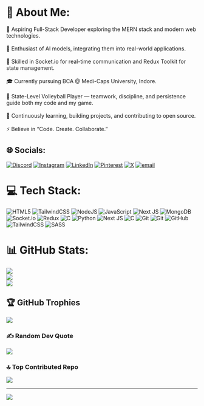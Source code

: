 # 💫 About Me:
🚀 Aspiring Full-Stack Developer exploring the MERN stack and modern web technologies.<br><br>🤖 Enthusiast of AI models, integrating them into real-world applications.<br><br>🔌 Skilled in Socket.io for real-time communication and Redux Toolkit for state management.<br><br>🎓 Currently pursuing BCA @ Medi-Caps University, Indore.<br><br>🏐 State-Level Volleyball Player — teamwork, discipline, and persistence guide both my code and my game.<br><br>🌱 Continuously learning, building projects, and contributing to open source.<br><br>⚡ Believe in “Code. Create. Collaborate.”


## 🌐 Socials:
[![Discord](https://img.shields.io/badge/Discord-%237289DA.svg?logo=discord&logoColor=white)](https://discord.gg/https://discord.com/channels/@me) [![Instagram](https://img.shields.io/badge/Instagram-%23E4405F.svg?logo=Instagram&logoColor=white)](https://instagram.com/https://www.instagram.com/_singhkunal___?igsh=MXN1Y3lhbGs0OHJnMA==) [![LinkedIn](https://img.shields.io/badge/LinkedIn-%230077B5.svg?logo=linkedin&logoColor=white)](https://linkedin.com/in/https://www.linkedin.com/in/kunal-patel-020b19285/) [![Pinterest](https://img.shields.io/badge/Pinterest-%23E60023.svg?logo=Pinterest&logoColor=white)](https://pinterest.com/https://in.pinterest.com/kunalsingh7053patel/) [![X](https://img.shields.io/badge/X-black.svg?logo=X&logoColor=white)](https://x.com/https://x.com/kunalsingh7053) [![email](https://img.shields.io/badge/Email-D14836?logo=gmail&logoColor=white)](mailto:kunalsingh7053patel@gmail.com) 

# 💻 Tech Stack:
![HTML5](https://img.shields.io/badge/html5-%23E34F26.svg?style=plastic&logo=html5&logoColor=white) ![TailwindCSS](https://img.shields.io/badge/tailwindcss-%2338B2AC.svg?style=plastic&logo=tailwind-css&logoColor=white) ![NodeJS](https://img.shields.io/badge/node.js-6DA55F?style=plastic&logo=node.js&logoColor=white) ![JavaScript](https://img.shields.io/badge/javascript-%23323330.svg?style=plastic&logo=javascript&logoColor=%23F7DF1E) ![Next JS](https://img.shields.io/badge/Next-black?style=plastic&logo=next.js&logoColor=white) ![MongoDB](https://img.shields.io/badge/MongoDB-%234ea94b.svg?style=plastic&logo=mongodb&logoColor=white) ![Socket.io](https://img.shields.io/badge/Socket.io-black?style=plastic&logo=socket.io&badgeColor=010101) ![Redux](https://img.shields.io/badge/redux-%23593d88.svg?style=plastic&logo=redux&logoColor=white) ![C](https://img.shields.io/badge/c-%2300599C.svg?style=plastic&logo=c&logoColor=white) ![Python](https://img.shields.io/badge/python-3670A0?style=plastic&logo=python&logoColor=ffdd54) ![Next JS](https://img.shields.io/badge/Next-black?style=plastic&logo=next.js&logoColor=white) ![C](https://img.shields.io/badge/c-%2300599C.svg?style=plastic&logo=c&logoColor=white) ![Git](https://img.shields.io/badge/git-%23F05033.svg?style=plastic&logo=git&logoColor=white) ![Git](https://img.shields.io/badge/git-%23F05033.svg?style=plastic&logo=git&logoColor=white) ![GitHub](https://img.shields.io/badge/github-%23121011.svg?style=plastic&logo=github&logoColor=white) ![TailwindCSS](https://img.shields.io/badge/tailwindcss-%2338B2AC.svg?style=plastic&logo=tailwind-css&logoColor=white) ![SASS](https://img.shields.io/badge/SASS-hotpink.svg?style=plastic&logo=SASS&logoColor=white)
# 📊 GitHub Stats:
![](https://github-readme-stats.vercel.app/api?username=kunalsingh7053&theme=ocean_dark&hide_border=true&include_all_commits=false&count_private=false)<br/>
![](https://nirzak-streak-stats.vercel.app/?user=kunalsingh7053&theme=ocean_dark&hide_border=true)<br/>
![](https://github-readme-stats.vercel.app/api/top-langs/?username=kunalsingh7053&theme=ocean_dark&hide_border=true&include_all_commits=false&count_private=false&layout=compact)

## 🏆 GitHub Trophies
![](https://github-profile-trophy.vercel.app/?username=kunalsingh7053&theme=onedark&no-frame=false&no-bg=true&margin-w=4)

### ✍️ Random Dev Quote
![](https://quotes-github-readme.vercel.app/api?type=horizontal&theme=radical)

### 🔝 Top Contributed Repo
![](https://github-contributor-stats.vercel.app/api?username=kunalsingh7053&limit=5&theme=dark&combine_all_yearly_contributions=true)

---
[![](https://visitcount.itsvg.in/api?id=kunalsingh7053&icon=2&color=1)](https://visitcount.itsvg.in)

<!-- Proudly created with GPRM ( https://gprm.itsvg.in ) -->
